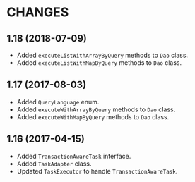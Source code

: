 CHANGES
=======

1.18 (2018-07-09)
-----------------

- Added `executeListWithArrayByQuery` methods to `Dao` class.
- Added `executeListWithMapByQuery` methods to `Dao` class.


1.17 (2017-08-03)
-----------------

- Added `QueryLanguage` enum.
- Added `executeWithArrayByQuery` methods to `Dao` class.
- Added `executeWithMapByQuery` methods to `Dao` class.


1.16 (2017-04-15)
-----------------

- Added `TransactionAwareTask` interface.
- Added `TaskAdapter` class.
- Updated `TaskExecutor` to handle `TransactionAwareTask`.
